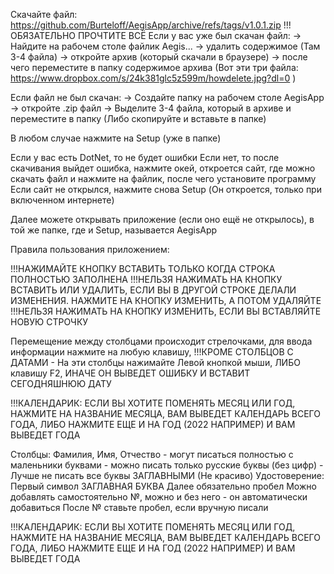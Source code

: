 Скачайте файл: https://github.com/Burteloff/AegisApp/archive/refs/tags/v1.0.1.zip
!!! ОБЯЗАТЕЛЬНО ПРОЧТИТЕ ВСЁ
Если у вас уже был скачан файл:
-> Найдите на рабочем столе файлик Aegis...
-> удалить содержимое (Там 3-4 файла)
-> откройте архив (который скачали в браузере)
-> после чего переместите в папку содержимое архива (Вот эти три файла: https://www.dropbox.com/s/24k381glc5z599m/howdelete.jpg?dl=0 )

Если файл не был скачан:
-> Создайте папку на рабочем столе AegisApp
-> откройте .zip файл
-> Выделите 3-4 файла, который в архиве и переместите в папку (Либо скопируйте и вставьте в папке)

В любом случае нажмите на Setup (уже в папке)

Если у вас есть DotNet, то не будет ошибки
Если нет, то после скачивания выйдет ошибка, нажмите окей, откроется сайт, где можно скачать файл и нажмите на файлик, после чего установите программу
Если сайт не открылся, нажмите снова Setup (Он откроется, только при включенном интернете)

Далее можете открывать приложение (если оно ещё не открылось), в той же папке, где и Setup, называется AegisApp

Правила пользования приложением:

!!!НАЖИМАЙТЕ КНОПКУ ВСТАВИТЬ ТОЛЬКО КОГДА СТРОКА ПОЛНОСТЬЮ ЗАПОЛНЕНА
!!!НЕЛЬЗЯ НАЖИМАТЬ НА КНОПКУ ВСТАВИТЬ ИЛИ УДАЛИТЬ, ЕСЛИ ВЫ В ДРУГОЙ СТРОКЕ ДЕЛАЛИ ИЗМЕНЕНИЯ. НАЖМИТЕ НА КНОПКУ ИЗМЕНИТЬ, А ПОТОМ УДАЛЯЙТЕ
!!!НЕЛЬЗЯ НАЖИМАТЬ НА КНОПКУ ИЗМЕНИТЬ, ЕСЛИ ВЫ ВСТАВЛЯЙТЕ НОВУЮ СТРОЧКУ


Перемещение между столбцами происходит стрелочками, для ввода информации нажмите на любую клавишу, !!!КРОМЕ СТОЛБЦОВ С ДАТАМИ - На эти столбцы нажимайте Левой кнопкой мыши, ЛИБО клавишу F2, ИНАЧЕ ОН ВЫВЕДЕТ ОШИБКУ И ВСТАВИТ СЕГОДНЯШНЮЮ ДАТУ

   !!!КАЛЕНДАРИК: ЕСЛИ ВЫ ХОТИТЕ ПОМЕНЯТЬ МЕСЯЦ ИЛИ ГОД, НАЖМИТЕ НА НАЗВАНИЕ МЕСЯЦА, ВАМ ВЫВЕДЕТ КАЛЕНДАРЬ ВСЕГО ГОДА, ЛИБО НАЖМИТЕ ЕЩЕ И НА ГОД (2022 НАПРИМЕР) И ВАМ ВЫВЕДЕТ ГОДА

Столбцы: Фамилия, Имя, Отчество - могут писаться полностью с маленьники буквами
                                - можно писать только русские буквы (без цифр)
                                - Лучше не писать все буквы ЗАГЛАВНЫМИ (Не красиво)
         Удостоверение: Первый символ ЗАГЛАВНАЯ БУКВА
                        Далее обязательно пробел
                        Можно добавлять самостоятельно №, можно и без него - он автоматически добавиться
                        После № ставьте пробел, если вручную писали
                        
   !!!КАЛЕНДАРИК: ЕСЛИ ВЫ ХОТИТЕ ПОМЕНЯТЬ МЕСЯЦ ИЛИ ГОД, НАЖМИТЕ НА НАЗВАНИЕ МЕСЯЦА, ВАМ ВЫВЕДЕТ КАЛЕНДАРЬ ВСЕГО ГОДА, ЛИБО НАЖМИТЕ ЕЩЕ И НА ГОД (2022 НАПРИМЕР) И ВАМ ВЫВЕДЕТ ГОДА
                                
